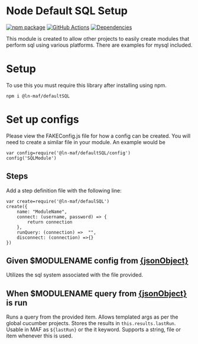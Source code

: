 # Node Default SQL Setup
[![npm package][npm-image]][npm-url] 
[![GitHub Actions](https://github.com/hpcc-systems/MAF/workflows/Build/badge.svg)](https://github.com/hpcc-systems/MAF/actions)
[![Dependencies][dep-image]][dep-url]

This module is created to allow other projects to easily create modules that perform sql using various platforms.  There are examples for mysql included.

# Setup

To use this you must require this library after installing using npm.
```
npm i @ln-maf/defaultSQL
```

# Set up configs

Please view the FAKEConfig.js file for how a config can be created.  You will need to create a similar file in your module.  An example would be
```
var config=require('@ln-maf/defaultSQL/config')
config('SQLModule')
```

## Steps
Add a step definition file with the following line:
```
var create=require('@ln-maf/defaulSQL')
create({
    name: "ModuleName",
    connect: (username, password) => {
        return connection
    },
    runQuery: (connection) =>  "",
    disconnect: (connection) =>{}
})
```

## Given $MODULENAME config from [{jsonObject}](../validations/README.md)
Utilizes the sql system associated with the file provided.

## When $MODULENAME query from [{jsonObject}](../validations/JSONObject.md) is run
Runs a query from the provided item.  Allows templated args as per the global cucumber projects.  Stores the results in `this.results.lastRun`.  Usable in MAF as `${lastRun}` or the it keyword.  Supports a string, file or item whenever this is used.

[npm-image]:https://img.shields.io/npm/v/@ln-maf/defaultSQL.svg
[npm-url]:https://www.npmjs.com/package/@ln-maf/defaultSQL
[dep-image]:https://david-dm.org/hpcc-systems/MAF.svg?path=packages%2FdefaultSQL
[dep-url]:https://david-dm.org/hpcc-systems/MAF?path=packages%2FdefaultSQL